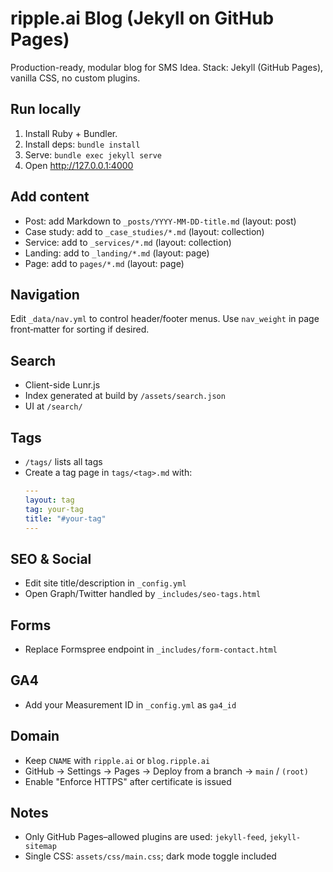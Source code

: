 # ripple.ai Blog (Jekyll on GitHub Pages)

Production-ready, modular blog for SMS Idea. Stack: Jekyll (GitHub Pages), vanilla CSS, no custom plugins.

## Run locally
1. Install Ruby + Bundler.
2. Install deps: `bundle install`
3. Serve: `bundle exec jekyll serve`
4. Open http://127.0.0.1:4000

## Add content
- Post: add Markdown to `_posts/YYYY-MM-DD-title.md` (layout: post)
- Case study: add to `_case_studies/*.md` (layout: collection)
- Service: add to `_services/*.md` (layout: collection)
- Landing: add to `_landing/*.md` (layout: page)
- Page: add to `pages/*.md` (layout: page)

## Navigation
Edit `_data/nav.yml` to control header/footer menus. Use `nav_weight` in page front‑matter for sorting if desired.

## Search
- Client-side Lunr.js
- Index generated at build by `/assets/search.json`
- UI at `/search/`

## Tags
- `/tags/` lists all tags
- Create a tag page in `tags/<tag>.md` with:
  ```yaml
  ---
  layout: tag
  tag: your-tag
  title: "#your-tag"
  ---
  ```

## SEO & Social
- Edit site title/description in `_config.yml`
- Open Graph/Twitter handled by `_includes/seo-tags.html`

## Forms
- Replace Formspree endpoint in `_includes/form-contact.html`

## GA4
- Add your Measurement ID in `_config.yml` as `ga4_id`

## Domain
- Keep `CNAME` with `ripple.ai` or `blog.ripple.ai`
- GitHub → Settings → Pages → Deploy from a branch → `main` / `(root)`
- Enable "Enforce HTTPS" after certificate is issued

## Notes
- Only GitHub Pages–allowed plugins are used: `jekyll-feed`, `jekyll-sitemap`
- Single CSS: `assets/css/main.css`; dark mode toggle included
